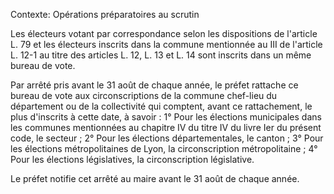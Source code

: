 Contexte: Opérations préparatoires au scrutin

Les électeurs votant par correspondance selon les dispositions de l'article L. 79 et les électeurs inscrits dans la commune mentionnée au III de l'article L. 12-1 au titre des articles L. 12, L. 13 et L. 14 sont inscrits dans un même bureau de vote.

Par arrêté pris avant le 31 août de chaque année, le préfet rattache ce bureau de vote aux circonscriptions de la commune chef-lieu du département ou de la collectivité qui comptent, avant ce rattachement, le plus d'inscrits à cette date, à savoir : 1° Pour les élections municipales dans les communes mentionnées au chapitre IV du titre IV du livre Ier du présent code, le secteur ; 2° Pour les élections départementales, le canton ; 3° Pour les élections métropolitaines de Lyon, la circonscription métropolitaine ; 4° Pour les élections législatives, la circonscription législative.

Le préfet notifie cet arrêté au maire avant le 31 août de chaque année.